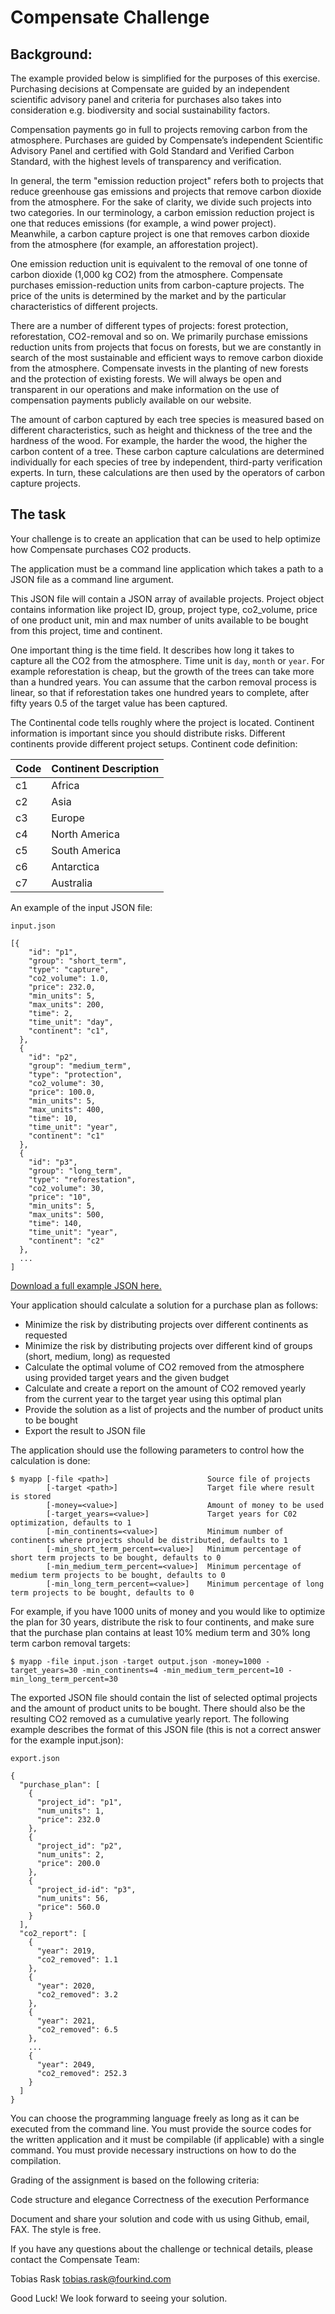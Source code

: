 # Compensate Challenge

## Background:

The example provided below is simplified for the purposes of this exercise. Purchasing decisions at Compensate are guided by an independent scientific advisory panel and criteria for purchases also takes into consideration e.g. biodiversity and social sustainability factors.

Compensation payments go in full to projects removing carbon from the atmosphere. Purchases are guided by Compensate’s independent Scientific Advisory Panel and certified with Gold Standard and Verified Carbon Standard, with the highest levels of transparency and verification.

In general, the term "emission reduction project" refers both to projects that reduce greenhouse gas emissions and projects that remove carbon dioxide from the atmosphere. For the sake of clarity, we divide such projects into two categories. In our terminology, a carbon emission reduction project is one that reduces emissions (for example, a wind power project). Meanwhile, a carbon capture project is one that removes carbon dioxide from the atmosphere (for example, an afforestation project).

One emission reduction unit is equivalent to the removal of one tonne of carbon dioxide (1,000 kg CO2) from the atmosphere. Compensate purchases emission-reduction units from carbon-capture projects. The price of the units is determined by the market and by the particular characteristics of different projects.

There are a number of different types of projects: forest protection, reforestation, CO2-removal and so on.
We primarily purchase emissions reduction units from projects that focus on forests, but we are constantly in search of the most sustainable and efficient ways to remove carbon dioxide from the atmosphere. Compensate invests in the planting of new forests and the protection of existing forests. We will always be open and transparent in our operations and make information on the use of compensation payments publicly available on our website.

The amount of carbon captured by each tree species is measured based on different characteristics, such as height and thickness of the tree and the hardness of the wood. For example, the harder the wood, the higher the carbon content of a tree. These carbon capture calculations are determined individually for each species of tree by independent, third-party verification experts. In turn, these calculations are then used by the operators of carbon capture projects.

## The task

Your challenge is to create an application that can be used to help optimize how Compensate purchases CO2 products.

The application must be a command line application which takes a path to a JSON file as a command line argument.

This JSON file will contain a JSON array of available projects. Project object contains information like project ID, group, project type, co2_volume, price of one product unit, min and max number of units available to be bought from this project, time and continent.

One important thing is the time field. It describes how long it takes to capture all the CO2 from the atmosphere. Time unit is `day`, `month` or `year`. For example reforestation is cheap, but the growth of the trees can take more than a hundred years. You can assume that the carbon removal process is linear, so that if reforestation takes one hundred years to complete, after fifty years 0.5 of the target value has been captured.

The Continental code tells roughly where the project is located. Continent information is important since you should distribute risks. Different continents provide different project setups. Continent code definition:

| Code | Continent Description |
| --- | --- |
| c1 | Africa |
| c2 | Asia |
| c3 | Europe |
| c4 | North America |
| c5 | South America |
| c6 | Antarctica |
| c7 | Australia |

An example of the input JSON file:

```
input.json

[{
    "id": "p1",
    "group": "short_term",
    "type": "capture",
    "co2_volume": 1.0,
    "price": 232.0,
    "min_units": 5,
    "max_units": 200,
    "time": 2,
    "time_unit": "day",
    "continent": "c1",
  },
  {
    "id": "p2",
    "group": "medium_term",
    "type": "protection",
    "co2_volume": 30,
    "price": 100.0,
    "min_units": 5,
    "max_units": 400,
    "time": 10,
    "time_unit": "year",
    "continent": "c1"
  },
  {
    "id": "p3",
    "group": "long_term",
    "type": "reforestation",
    "co2_volume": 30,
    "price": "10",
    "min_units": 5,
    "max_units": 500,
    "time": 140,
    "time_unit": "year",
    "continent": "c2"
  },
  ...
]
```

[Download a full example JSON here.](examples/products-2020.json)

Your application should calculate a solution for a purchase plan as follows:
- Minimize the risk by distributing projects over different continents as requested
- Minimize the risk by distributing projects over different kind of groups (short, medium, long) as requested
- Calculate the optimal volume of CO2 removed from the atmosphere using provided target years and the given budget
- Calculate and create a report on the amount of CO2 removed yearly from the current year to the target year using this optimal plan
- Provide the solution as a list of projects and the number of product units to be bought
- Export the result to JSON file

The application should use the following parameters to control how the calculation is done:

```
$ myapp [-file <path>]                      Source file of projects
        [-target <path>]                    Target file where result is stored
        [-money=<value>]                    Amount of money to be used
        [-target_years=<value>]             Target years for C02 optimization, defaults to 1
        [-min_continents=<value>]           Minimum number of continents where projects should be distributed, defaults to 1
        [-min_short_term_percent=<value>]   Minimum percentage of short term projects to be bought, defaults to 0
        [-min_medium_term_percent=<value>]  Minimum percentage of medium term projects to be bought, defaults to 0
        [-min_long_term_percent=<value>]    Minimum percentage of long term projects to be bought, defaults to 0
```

For example, if you have 1000 units of money and you would like to optimize the plan for 30 years, distribute the risk to four continents, and make sure that the purchase plan contains at least 10% medium term and 30% long term carbon removal targets:

```
$ myapp -file input.json -target output.json -money=1000 -target_years=30 -min_continents=4 -min_medium_term_percent=10 -min_long_term_percent=30
```

The exported JSON file should contain the list of selected optimal projects and the amount of product units to be bought. There should also be the resulting CO2 removed as a cumulative yearly report. The following example describes the format of this JSON file (this is not a correct answer for the example input.json):

```
export.json

{
  "purchase_plan": [
    {
      "project_id": "p1",
      "num_units": 1,
      "price": 232.0
    },
    {
      "project_id": "p2",
      "num_units": 2,
      "price": 200.0
    },
    {
      "project_id-id": "p3",
      "num_units": 56,
      "price": 560.0
    }
  ],
  "co2_report": [
    {
      "year": 2019,
      "co2_removed": 1.1
    },
    {
      "year": 2020,
      "co2_removed": 3.2
    },
    {
      "year": 2021,
      "co2_removed": 6.5
    },
    ...
    {
      "year": 2049,
      "co2_removed": 252.3
    }
  ]
}
```

You can choose the programming language freely as long as it can be executed from the command line.
You must provide the source codes for the written application and it must be compilable (if applicable) with a single command. You must provide necessary instructions on how to do the compilation.

Grading of the assignment is based on the following criteria:

Code structure and elegance
Correctness of the execution
Performance

Document and share your solution and code with us using Github, email, FAX. The style is free.

If you have any questions about the challenge or technical details, please contact the Compensate Team:

Tobias Rask tobias.rask@fourkind.com

Good Luck! We look forward to seeing your solution.
